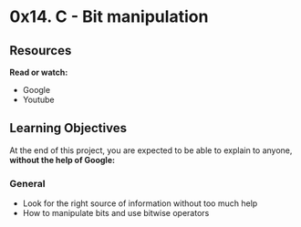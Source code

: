 # 0x14. C - Bit manipulation

## Resources
**Read or watch:**

- Google
- Youtube

## Learning Objectives
At the end of this project, you are expected to be able to explain to anyone, **without the help of Google:**

### General
- Look for the right source of information without too much help
- How to manipulate bits and use bitwise operators